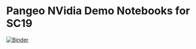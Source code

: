 # Pangeo NVidia Demo Notebooks for SC19

[![Binder](https://binder.pangeo.io/badge_logo.svg)](https://binder.pangeo.io/v2/gh/rabernat/pangeo-nvidia-demos/master)
